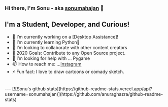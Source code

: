 ### Hi there, I'm Sonu - aka [sonumahajan][website] 👋

## I'm a Student, Developer, and Curious!
- 🔭 I’m currently working on a [Desktop Assistance]!
- 🌱 I’m currently learning Python🤣
- 👯 I’m looking to collaborate with other content creators
- 🥅 2020 Goals: Contribute to any Open Source project.
- 🤔 I’m looking for help with ... Pygame
- 📫 How to reach me: ...[Instagram]
- ⚡ Fun fact: I love to draw cartoons or comady sketch.

<br>
---
[![Sonu's github stats](https://github-readme-stats.vercel.app/api?username=sonumahajan)](https://github.com/anuraghazra/github-readme-stats)

[Website]: https://github.com/sonumahajan
[Twitter]: https://twitter.com/the_sonu_0 
[Instagram]: https://www.instagram.com/the_sonu_0
[Linkedin]: https://www.linkedin.com/in/sonu-kumar-901881192
[Webdevplaylist]: https://codepen.io/sonumahajan
[Jsplaylist]: https://github.com/sonumahajan/Calculator-CODES



